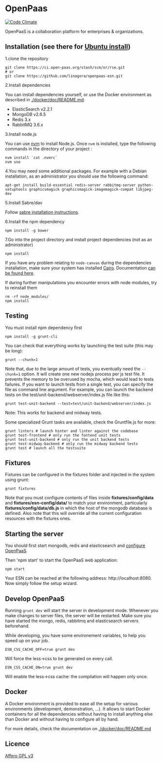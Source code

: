 # OpenPaas

[![Code Climate](https://codeclimate.com/github/linagora/openpaas-esn/badges/gpa.svg)](https://codeclimate.com/github/linagora/openpaas-esn)

OpenPaaS is a collaboration platform for enterprises & organizations.

## Installation (see there for [Ubuntu install](https://github.com/linagora/openpaas-esn/blob/master/doc/install-ubuntu.md))

1.clone the repository

    git clone https://ci.open-paas.org/stash/scm/or/rse.git
    # or
    git clone https://github.com/linagora/openpaas-esn.git

2.Install dependencies

You can install dependencies yourself, or use the Docker environment as described in [./docker/doc/README.md](./docker/doc/README.md).

- ElasticSearch v2.2.1
- MongoDB v2.6.5
- Redis 3.x
- RabbitMQ 3.6.x

3.Install node.js

You can use [nvm](https://github.com/creationix/nvm) to install Node.js. Once `nvm` is installed, type the following commands in the directory of your project :

```
nvm install `cat .nvmrc`
nvm use
```

4.You may need some additional packages. For example with a Debian installation, as an administrator you should use the following command:

    apt-get install build-essential redis-server rabbitmq-server python-setuptools graphicsmagick graphicsmagick-imagemagick-compat libjpeg-dev

5.Install Sabre/dav

Follow [sabre installation instructions](https://ci.open-paas.org/stash/projects/OR/repos/esn-sabre/browse/README.md).

6.Install the npm dependency

    npm install -g bower

7.Go into the project directory and install project dependencies (not as an administrator)

    npm install

If you have any problem relating to `node-canvas` during the dependencies installation,
make sure your system has installed [Cairo](http://cairographics.org/). Documentation [can be found here](https://github.com/Automattic/node-canvas).

If during further manipulations you encounter errors with node modules, try to reinstall them

    rm -rf node_modules/
    npm install

## Testing

You must install npm dependency first

    npm install -g grunt-cli

You can check that everything works by launching the test suite (this may be long):

    grunt --chunk=1

Note that, due to the large amount of tests, you eventually need the `--chunk=1` option. It will create one new nodejs process per js test file. It prevents the memory to be overused by mocha, which would lead to tests failures.
If you want to launch tests from a single test, you can specify the file as command line argument.
For example, you can launch the backend tests on the test/unit-backend/webserver/index.js file like this:

    grunt test-unit-backend --test=test/unit-backend/webserver/index.js

Note: This works for backend and midway tests.

Some specialized Grunt tasks are available, check the Gruntfile.js for more:

    grunt linters # launch hinter and linter against the codebase
    grunt test-frontend # only run the fontend unit tests
    grunt test-unit-backend # only run the unit backend tests
    grunt test-midway-backend # only run the midway backend tests
    grunt test # launch all the testsuite

## Fixtures

Fixtures can be configured in the fixtures folder and injected in the system using grunt:

    grunt fixtures

Note that you must configure contents of files inside **fixtures/config/data** and **fixtures/esn-config/data/** to match your environment, particularly **fixtures/config/data/db.js** in which the host of the mongodb database is defined. Also note that this will override all the current configuration resources with the fixtures ones.

## Starting the server

You should first start mongodb, redis and elasticsearch and [configure OpenPaaS](./doc/configuration.md).

Then 'npm start' to start the OpenPaaS web application:

    npm start


Your ESN can be reached at the following address: http://localhost:8080. Now simply follow the setup wizard.

## Develop OpenPaaS

Running `grunt dev` will start the server in development mode. Whenever you
make changes to server files, the server will be restarted. Make sure you have
started the mongo, redis, rabbitmq and elasticsearch servers beforehand.

While developing, you have some environement variables, to help you speed up on your job.

    ESN_CSS_CACHE_OFF=true grunt dev

Will force the less->css to be generated on every call.

    ESN_CSS_CACHE_ON=true grunt dev

Will enable the less->css cache: the compilation will happen only once.

## Docker

A Docker environment is provided to ease all the setup for various environments (development, demonstration, ...).
It allows to start Docker containers for all the dependencies without having to install anything else than Docker and without having to configure all by hand.

For more details, check the documentation on [./docker/doc/README.md](./docker/doc/README.md)

## Licence

[Affero GPL v3](http://www.gnu.org/licenses/agpl-3.0.html)
